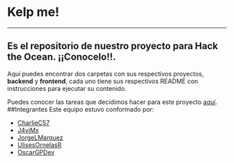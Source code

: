 # Kelp me!
---
Es el repositorio de nuestro proyecto para Hack the Ocean. ¡¡Conocelo!!.
---
Aquí puedes encontrar dos carpetas con sus respectivos proyectos, **backend** y **frontend**, cada uno tiene sus
respectivos README con instrucciones para ejecutar su contenido.

Puedes conocer las tareas que decidimos hacer para este proyecto [aquí](https://github.com/users/OscarGPDev/projects/2).
##Integrantes
Este equipo estuvo conformado por:
- [CharlieC57](https://github.com/CharlieC57)
- [J4viMx](https://github.com/J4viMx)
- [JorgeLMarquez](https://github.com/JorgeLMarquez)
- [UlisesOrnelasR](https://github.com/UlisesOrnelasR)
- [OscarGPDev](https://github.com/OscarGPDev)